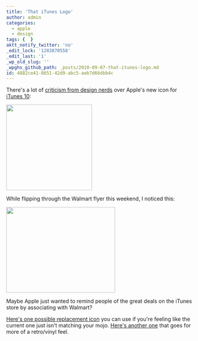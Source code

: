 ```yaml
---
title: 'That iTunes Logo'
author: admin
categories:
  - apple
  - design
tags: {  }
aktt_notify_twitter: 'no'
_edit_lock: '1283870558'
_edit_last: '1'
_wp_old_slug: ''
_wpghs_github_path: _posts/2010-09-07-that-itunes-logo.md
id: 4882ce41-8651-42d9-abc5-aeb7d66dbb4c
---
```

<p>There's a lot of <a href="http://www.macrumors.com/2010/09/03/steve-jobs-defends-new-itunes-10-icon-against-criticism/">criticism from design nerds</a> over Apple's new icon for <a href="http://www.apple.com/itunes/">iTunes 10</a>:</p>
<p><img src="https://chrisenns.com/wp-content/uploads/2010/09/itunes10logo.jpg" alt="" title="iTunes 10 Logo" width="229" height="229" class="aligncenter size-full wp-image-14059" /></p>
<p>While flipping through the Walmart flyer this weekend, I noticed this:</p>
<p><img src="https://chrisenns.com/wp-content/uploads/2010/09/walmartspecial.jpg" alt="" title="Walmart Special Icon" width="291" height="229" class="aligncenter size-full wp-image-14060" /></p>
<p>Maybe Apple just wanted to remind people of the great deals on the iTunes store by associating with Walmart?</p>
<p><a href="http://www.ryanrjames.com/itunes/">Here's one possible replacement icon</a> you can use if you're feeling like the current one just isn't matching your mojo.  <a href="http://dribbble.com/shots/52197-vinylTunes-2-0">Here's another one</a> that goes for more of a retro/vinyl feel.</p>
